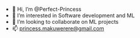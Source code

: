 - 👋 Hi, I’m @Perfect-Princess
- 👀 I’m interested in Software development and ML
- 💞️ I’m looking to collaborate on ML projects 
- 📫 princess.makuwerere@gmail.com 


<!---
Perfect-Princess/Perfect-Princess is a ✨ special ✨ repository because its `README.md` (this file) appears on your GitHub profile.
You can click the Preview link to take a look at your changes.
--->
